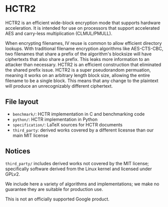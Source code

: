 # HCTR2

HCTR2 is an efficient wide-block encryption mode that supports hardware
acceleration. It is intended for use on processors that support accelerated
AES and carry-less multiplication (CLMUL/PMULL).

When encrypting filenames, IV reuse is common to allow efficient directory
lookups. With traditional filename encryption algorithms like AES-CTS-CBC, two
filenames that share a prefix of the algorithm's blocksize will have ciphertexts
that also share a prefix.  This leaks more information to an attacker than
necessary. HCTR2 is an efficient construction that eliminated the shared prefix
issue. HCTR2 is a super pseudorandom permuation, meaning it works on an
arbitrary length block size, allowing the entire filename to be a single block.
This means that any change to the plaintext will produce an unrecognizably
different ciphertext.

## File layout

 * `benchmark/`: HCTR implementation in C and benchmarking code
 * `python/`: HCTR implementation in Python
 * `specification/`: LaTeX sources for HCTR documents
 * `third_party`: derived works covered by a different licesnse than our main MIT license

## Notices

`third_party/` includes derived works not covered by the MIT license;
specifically software derived from the Linux kernel and licensed under GPLv2.

We include here a variety of algorithms and implementations; we make no
guarantee they are suitable for production use.

This is not an officially supported Google product.
